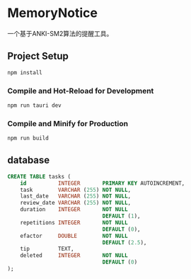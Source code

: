 # MemoryNotice

一个基于ANKI-SM2算法的提醒工具。

## Project Setup
```sh
npm install
```

### Compile and Hot-Reload for Development
```sh
npm run tauri dev
```

### Compile and Minify for Production
```sh
npm run build
```

## database

```sql
CREATE TABLE tasks (
    id          INTEGER       PRIMARY KEY AUTOINCREMENT,
    task        VARCHAR (255) NOT NULL,
    last_date   VARCHAR (255) NOT NULL,
    review_date VARCHAR (255) NOT NULL,
    duration    INTEGER       NOT NULL
                              DEFAULT (1),
    repetitions INTEGER       NOT NULL
                              DEFAULT (0),
    efactor     DOUBLE        NOT NULL
                              DEFAULT (2.5),
    tip         TEXT,
    deleted     INTEGER       NOT NULL
                              DEFAULT (0) 
);

```
